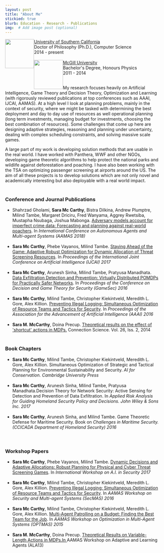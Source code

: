 ```yaml
---
layout: post
title: "About Me"
stickied: true
blurb: Education - Research - Publications
img:  # Add image post (optional)
---
```


<img style="float: left; width: 2.5cm; hspace:50px" src="{{site.baseurl}}/assets/img/usc.png"> 
        <a href="http://www.usc.edu">University of Southern California</a><br>
        Doctor of Philosophy (Ph.D.), Computer Science <br>
        2014 - present<br><br>

<img style="float: left; width: 2.5cm; hspace:50px" src="{{site.baseurl}}/assets/img/mcgill.png"> 
        <a href="http://www.mcgill.ca">McGill University</a> <br>
        Bachelor's Degree, Honours Physics <br>
        2011 - 2014 <br><br>

My research focuses heavily on Artificial Intelligence, Game Theory and Decision Theory, Optimization and Learning (with rigorously reviewed publications at top conferences such as AAAI, IJCAI, AAMAS). At a high level I look at planning problems, mainly in the context of security, where we might be tasked with determining the best deployment and day to day use of resources as well operational planning (long term investments, managing budget for investments, choosing the best combination of resources). Some challenges that come up here are designing adaptive strategies, reasoning and planning under uncertainty, dealing with complex scheduling constraints, and solving massive scale games.

A large part of my work is developing solution methods that are usable in the real world. I have worked with Panthera, WWF and other NGOs, developing game theoretic algorithms to help protect the national parks and wildlife against deforestation and poaching. I have also been working with the TSA on optimizing passenger screening at airports around the US. The aim of all these projects is to develop solutions which are not only novel and academically interesting but also deployable with a real world impact.


<h3><br>Conference and Journal Publications<br></h3>

<ul>
<li> Shahrzad Gholami, <strong>Sara Mc Carthy</strong>, Bistra Dilkina, Andrew Plumptre, Milind Tambe, Margaret Driciru, Fred Wanyama, Aggrey Rwetsiba, Mustapha Nsubaga, Joshua Mabonga. <a href="https://doi.org/10.24963/ijcai.2017/527" target="https://doi.org/10.24963/ijcai.2017/527">Adversary models account for imperfect crime data: Forecasting and planning against real-world poachers</a>. In <em> International Conference on Autonomous Agents and Multi-agent Systems (AAMAS 2018)</em></li><br>

<li><strong>Sara Mc Carthy</strong>, Phebe Vayanos, Milind Tambe. <a href="https://doi.org/10.24963/ijcai.2017/527" target="https://doi.org/10.24963/ijcai.2017/527">Staying Ahead of the Game: Adaptive Robust Optimization for Dynamic Allocation of Threat Screening Resources</a>. In <em> Proceedings of the International Joint Conference on Artificial Intelligence (IJCAI) 2017</em> 
</li> <br>
<li><strong>Sara Mc Carthy</strong>, Arunesh Sinha, Milind Tambe, Pratyusa Manadhata. <a href="http://teamcore.usc.edu/pubDetails.aspx?id=848" target="http://teamcore.usc.edu/papers/2016/Virtually-Distributed.pdf">Data Exfiltration Detection and Prevention: Virtually Distributed POMDPs for Practically Safer Networks</a>. In <em> Proceedings of the Conference on Decision and Game Theory for Security (GameSec) 2016</em> 
</li> <br>
<li><strong>Sara Mc Carthy</strong>, Milind Tambe, Christopher Kiekintveld, Meredith L. Gore, Alex Killion. <a href="http://teamcore.usc.edu/pubDetails.aspx?id=800" target="_blank">Preventing Illegal Logging: Simultaneous Optimization of Resource Teams and Tactics for Security</a>. In <em> Proceedings of the Association for the Advancement of Artificial Intelligence (AAAI) 2016</em> 
</li> <br>
<li> <strong>Sara M. McCarthy</strong>, Doina Precup. <a href="http://www.tandfonline.com/doi/abs/10.1080/09540091.2014.885304#.VDti20siguk">Theoretical results on the effect of 'shortcut' actions in MDPs.</a> Connection Science. Vol. 26, Iss. 2, 2014 </li>
</ul> 

<h3><br>Book Chapters<br></h3>

<ul>
<li><strong>Sara Mc Carthy</strong>, Milind Tambe, Christopher Kiekintveld, Meredith L. Gore, Alex Killion. Simultaneous Optimization of Strategic and Tactical Planning for Environmental Sustainability and Security. <em> AI for Conservation. Cambridge University Press</em> 
</li> <br>

<li><strong>Sara Mc Carthy</strong>, Arunesh Sinha, Milind Tambe, Pratyusa Manadhata.Decision Theory for Network Security: Active Sensing for Detection and Prevention of Data Exfiltration. In <em> Applied Risk Analysis for Guiding Homeland Security Policy and Decisions. John Wiley &amp; Sons Inc. 2017</em> 
</li><br>

<li><strong> Sara Mc Carthy</strong>, Arunesh Sinha, and Milind Tambe. Game Theoretic Defense for Maritime Security. Book on <em>Challenges in Maritime Security. (CCICADA Department of Homeland Security) 2016 </em></li><br>
</ul>



<h3><br>Workshop Papers</h3>

<ul>
<li><strong>Sara Mc Carthy</strong>, Phebe Vayanos, Milind Tambe. <a href="" target="">Dynamic Decisions and Adaptive Allocations: Robust Planning for Physical and
Cyber Threat Screening Games</a>. In <em> International Workshop on A.I. in Security 2017</em> 
</li> <br>
<li><strong>Sara Mc Carthy</strong>, Milind Tambe, Christopher Kiekintveld, Meredith L. Gore, Alex Killion. <a href="http://www-scf.usc.edu/~dkar/SecMAS2016/acceptedPapers/Sara_SecMAS.pdf" target="_blank">Preventing Illegal Logging: Simultaneous Optimization of Resource Teams and Tactics for Security</a>. In <em> AAMAS Workshop on Security and Multi-agent Systems (SecMAS) 2016</em> 
</li> <br>
<li><strong>Sara Mc Carthy</strong>, Milind Tambe, Christopher Kiekintveld, Meredith L. Gore, Alex Killion. <a href="http://www.cs.utep.edu/kiekintveld/papers/2015/mstk_teamwork.pdf" target="_blank"> Multi-Agent Patrolling on a Budget: Finding the Best Team for the Job</a>. In <em> AAMAS Workshop on Optimization in Multi-Agent Systems (OPTMAS) 2015</em> 
</li> <br>
<li> <strong>Sara M. McCarthy</strong>, Doina Precup. <a href="http://swarmlab.unimaas.nl/ala2013/papers/MonSession4Paper3.pdf">Theoretical Results on Variable-Length Actions in MDPs.In </a>AAMAS Workshop on Adaptive and Learning Agents (ALA13) </li>
</ul>    
